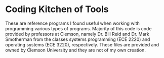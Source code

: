 # Coding Kitchen of Tools
These are reference programs I found useful when working with programming various types of programs. Majority of this code is code provided by professors at Clemson, namely Dr. Bill Reid and Dr. Mark Smotherman from the classes systems programming (ECE 2220) and operating systems (ECE 3220), respectively. These files are provided and owned by Clemson University and they are not of my own creation.
